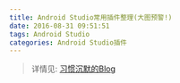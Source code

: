 ```yaml
---
title: Android Studio常用插件整理(大图预警!)
date: 2016-08-31 09:51:51
tags: Android Studio
categories: Android Studio插件
---
```

 

>详情见: [习惯沉默的Blog](https://ydmmocoo.github.io/2016/06/28/Android-Studio%E6%8F%92%E4%BB%B6%E6%95%B4%E7%90%86/#comments)
